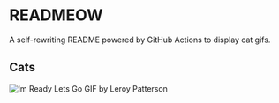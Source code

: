 # READMEOW

A self-rewriting README powered by GitHub Actions to display cat gifs.

## Cats

![Im Ready Lets Go GIF by Leroy Patterson](https://media4.giphy.com/media/CjmvTCZf2U3p09Cn0h/200.gif?cid=9acd02da7tf1bvjuxo05penj6ol161tbxxo53wre0p4dwygt&ep=v1_gifs_search&rid=200.gif&ct=g)
